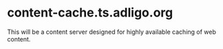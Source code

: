 # content-cache.ts.adligo.org
This will be a content server designed for highly available caching of web content. 
